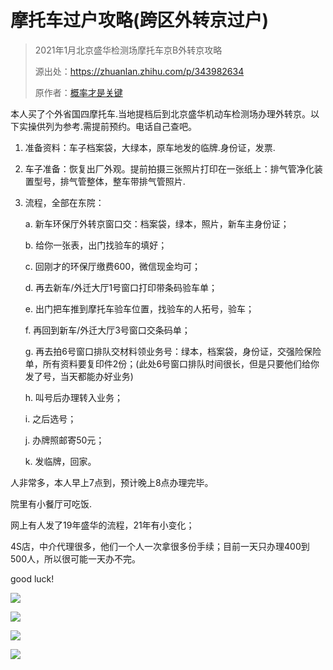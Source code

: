 # 摩托车过户攻略(跨区外转京过户)

> 2021年1月北京盛华检测场摩托车京B外转京攻略
>
> 源出处：https://zhuanlan.zhihu.com/p/343982634
>
> 原作者：[概率才是关键](https://www.zhihu.com/people/li-an-26-96)


本人买了个外省国四摩托车.当地提档后到北京盛华机动车检测场办理外转京。以下实操供列为参考.需提前预约。电话自己查吧。

1. 准备资料：车子档案袋，大绿本，原车地发的临牌.身份证，发票.

2. 车子准备：恢复出厂外观。提前拍摄三张照片打印在一张纸上：排气管净化装置型号，排气管整体，整车带排气管照片.

3. 流程，全部在东院：

    a. 新车环保厅外转京窗口交：档案袋，绿本，照片，新车主身份证；

    b. 给你一张表，出门找验车的填好；

    c. 回刚才的环保厅缴费600，微信现金均可；

    d. 再去新车/外迁大厅1号窗口打印带条码验车单；

    e. 出门把车推到摩托车验车位置，找验车的人拓号，验车；

    f. 再回到新车/外迁大厅3号窗口交条码单；

    g. 再去拍6号窗口排队交材料领业务号：绿本，档案袋，身份证，交强险保险单，所有资料要复印件2份；(此处6号窗口排队时间很长，但是只要他们给你发了号，当天都能办好业务)

    h. 叫号后办理转入业务；

    i. 之后选号；

    j. 办牌照邮寄50元；

    k. 发临牌，回家。

人非常多，本人早上7点到，预计晚上8点办理完毕。

院里有小餐厅可吃饭.

网上有人发了19年盛华的流程，21年有小变化；

4S店，中介代理很多，他们一个人一次拿很多份手续；目前一天只办理400到500人，所以很可能一天办不完。

good luck!

![](https://cdn.jsdelivr.net/gh/AzureFatty/MoYouClubPic@master/2021/20210623165431.jpg)

![](https://cdn.jsdelivr.net/gh/AzureFatty/MoYouClubPic@master/2021/20210623165454.jpg)

![](https://cdn.jsdelivr.net/gh/AzureFatty/MoYouClubPic@master/2021/20210623165511.jpg)

![](https://cdn.jsdelivr.net/gh/AzureFatty/MoYouClubPic@master/2021/20210623165652.jpg)
